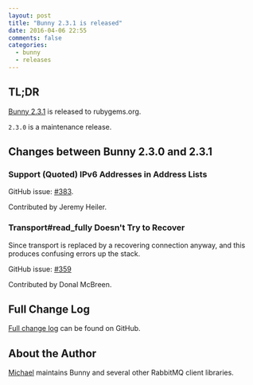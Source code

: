 ```yaml
---
layout: post
title: "Bunny 2.3.1 is released"
date: 2016-04-06 22:55
comments: false
categories:
  - bunny
  - releases
---
```


## TL;DR

[Bunny 2.3.1](https://rubygems.org/gems/bunny/versions/2.3.1) is released to rubygems.org.

`2.3.0` is a maintenance release.


## Changes between Bunny 2.3.0 and 2.3.1

### Support (Quoted) IPv6 Addresses in Address Lists

GitHub issue: [#383](https://github.com/ruby-amqp/bunny/issues/383).

Contributed by Jeremy Heiler.

### Transport#read_fully Doesn't Try to Recover

Since transport is replaced by a recovering connection
anyway, and this produces confusing errors up the stack.

GitHub issue: [#359](https://github.com/ruby-amqp/bunny/issues/359)

Contributed by Donal McBreen.



## Full Change Log

[Full change log](https://github.com/ruby-amqp/bunny/blob/master/ChangeLog.md) can be found on GitHub.


## About the Author

[Michael](http://twitter.com/michaelklishin) maintains Bunny and several other RabbitMQ client libraries.

